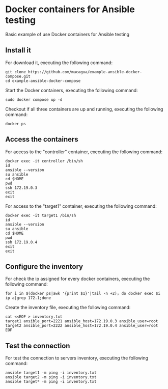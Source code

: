 # Docker containers for Ansible testing

Basic example of use Docker containers for Ansible testing

## Install it

For download it, executing the following command:

```
git clone https://github.com/macagua/example-ansible-docker-compose.git
cd example-ansible-docker-compose
```

Start the Docker containers, executing the following command:

```
sudo docker compose up -d
```

Checkout if all three containers are up and running, executing the following command:

```
docker ps
```

## Access the containers

For access to the "controller" container, executing the following command:

```
docker exec -it controller /bin/sh
id
ansible --version
su ansible
cd $HOME
pwd
ssh 172.19.0.3
exit
exit
```

For access to the "target1" container, executing the following command:

```
docker exec -it target1 /bin/sh
id
ansible --version
su ansible
cd $HOME
pwd
ssh 172.19.0.4
exit
exit
```

## Configure the inventory

For check the ip assigned for every docker containers, executing the following command:

```
for i in $(docker ps|awk '{print $1}'|tail -n +2); do docker exec $i ip a|grep 172.1;done
```

Create the inventory file, executing the following command:

```
cat <<EOF > inventory.txt
target1 ansible_port=2221 ansible_host=172.19.0.3 ansible_user=root
target2 ansible_port=2222 ansible_host=172.19.0.4 ansible_user=root
EOF
```

## Test the connection

For test the connection to servers inventory, executing the following command:

```
ansible target1 -m ping -i inventory.txt
ansible target2 -m ping -i inventory.txt
ansible target* -m ping -i inventory.txt
```
